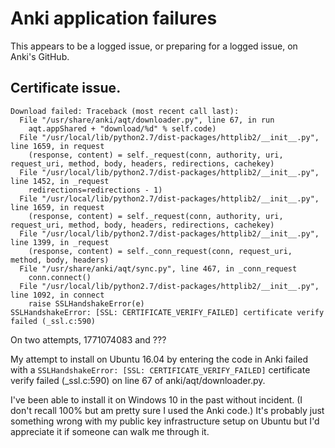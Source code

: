 # Anki application failures

This appears to be a logged issue, or preparing for a logged issue,
on Anki's GitHub.

## Certificate issue.

```
Download failed: Traceback (most recent call last):
  File "/usr/share/anki/aqt/downloader.py", line 67, in run
    aqt.appShared + "download/%d" % self.code)
  File "/usr/local/lib/python2.7/dist-packages/httplib2/__init__.py", line 1659, in request
    (response, content) = self._request(conn, authority, uri, request_uri, method, body, headers, redirections, cachekey)
  File "/usr/local/lib/python2.7/dist-packages/httplib2/__init__.py", line 1452, in _request
    redirections=redirections - 1)
  File "/usr/local/lib/python2.7/dist-packages/httplib2/__init__.py", line 1659, in request
    (response, content) = self._request(conn, authority, uri, request_uri, method, body, headers, redirections, cachekey)
  File "/usr/local/lib/python2.7/dist-packages/httplib2/__init__.py", line 1399, in _request
    (response, content) = self._conn_request(conn, request_uri, method, body, headers)
  File "/usr/share/anki/aqt/sync.py", line 467, in _conn_request
    conn.connect()
  File "/usr/local/lib/python2.7/dist-packages/httplib2/__init__.py", line 1092, in connect
    raise SSLHandshakeError(e)
SSLHandshakeError: [SSL: CERTIFICATE_VERIFY_FAILED] certificate verify failed (_ssl.c:590)
```



On two attempts, 1771074083 and ???


My attempt to install on Ubuntu 16.04 by entering the code in Anki failed with a ```SSLHandshakeError: [SSL: CERTIFICATE_VERIFY_FAILED]``` certificate verify failed (_ssl.c:590) on line 67 of anki/aqt/downloader.py. 

I've been able to install it on Windows 10 in the past without incident. (I don't recall 100% but am pretty sure I used the Anki code.) It's probably just something wrong with my public key infrastructure setup on Ubuntu but I'd appreciate it if someone can walk me through it.


